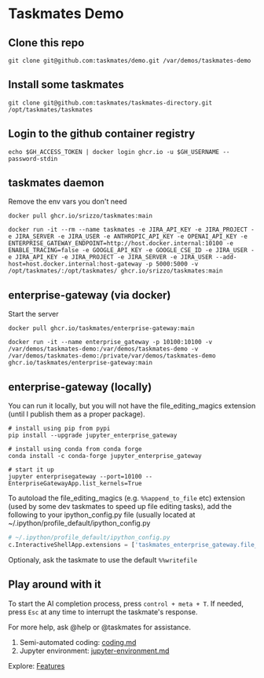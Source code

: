# Taskmates Demo

## Clone this repo

```shell
git clone git@github.com:taskmates/demo.git /var/demos/taskmates-demo
```

## Install some taskmates


```shell
git clone git@github.com:taskmates/taskmates-directory.git /opt/taskmates/taskmates
```

## Login to the github container registry

```shell
echo $GH_ACCESS_TOKEN | docker login ghcr.io -u $GH_USERNAME --password-stdin
```

## taskmates daemon

Remove the env vars you don't need

```shell
docker pull ghcr.io/srizzo/taskmates:main

docker run -it --rm --name taskmates -e JIRA_API_KEY -e JIRA_PROJECT -e JIRA_SERVER -e JIRA_USER -e ANTHROPIC_API_KEY -e OPENAI_API_KEY -e ENTERPRISE_GATEWAY_ENDPOINT=http://host.docker.internal:10100 -e ENABLE_TRACING=false -e GOOGLE_API_KEY -e GOOGLE_CSE_ID -e JIRA_USER -e JIRA_API_KEY -e JIRA_PROJECT -e JIRA_SERVER -e JIRA_USER --add-host=host.docker.internal:host-gateway -p 5000:5000 -v /opt/taskmates/:/opt/taskmates/ ghcr.io/srizzo/taskmates:main
```

## enterprise-gateway (via docker)

Start the server

```shell
docker pull ghcr.io/taskmates/enterprise-gateway:main

docker run -it --name enterprise_gateway -p 10100:10100 -v /var/demos/taskmates-demo:/var/demos/taskmates-demo -v /var/demos/taskmates-demo:/private/var/demos/taskmates-demo ghcr.io/taskmates/enterprise-gateway:main
```

## enterprise-gateway (locally)

You can run it locally, but you will not have the file_editing_magics extension (until I publish them as a proper package).

```shell
# install using pip from pypi
pip install --upgrade jupyter_enterprise_gateway
```

```shell
# install using conda from conda forge
conda install -c conda-forge jupyter_enterprise_gateway
```

```shell
# start it up
jupyter enterprisegateway --port=10100 --EnterpriseGatewayApp.list_kernels=True
```

To autoload the file_editing_magics (e.g. `%%append_to_file` etc) extension (used by some dev taskmates to speed up file editing tasks), add the following to your ipython_config.py file (usually located at ~/.ipython/profile_default/ipython_config.py

```python
# ~/.ipython/profile_default/ipython_config.py
c.InteractiveShellApp.extensions = ['taskmates_enterprise_gateway.file_editing_magics'] 
```

Optionaly, ask the taskmate to use the default `%%writefile`


## Play around with it

To start the AI completion process, press `control + meta + T`. If needed, press `Esc` at any time to interrupt the taskmate's response.

For more help, ask @help or @taskmates for assistance.

1. Semi-automated coding: [coding.md](coding.md)
2. Jupyter environment: [jupyter-environment.md](Features%2F10.%20Jupyter%20environment%2Fjupyter-environment.md)

Explore:  [Features](Features)

